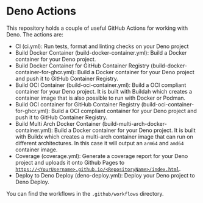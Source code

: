 # Deno Actions

This repository holds a couple of useful GitHub Actions for working with Deno.
The actions are:

- CI (ci.yml): Run tests, format and linting checks on your Deno project
- Build Docker Container (build-docker-container.yml): Build a Docker container
  for your Deno project.
- Build Docker Container for GitHub Container Registry
  (build-docker-container-for-ghcr.yml): Build a Docker container for your Deno
  project and push it to GitHub Container Registry.
- Build OCI Container (build-oci-container.yml): Build a OCI compliant container
  for your Deno project. It is built with Buildah which creates a container
  image that is also possible to run with Docker or Podman.
- Build OCI container for GitHub Container Registry
  (build-oci-container-for-ghcr.yml): Build a OCI compliant container for your
  Deno project and push it to GitHub Container Registry.
- Build Multi Arch Docker Container (build-multi-arch-docker-container.yml):
  Build a Docker container for your Deno project. It is built with Buildx which
  creates a multi-arch container image that can run on different architectures.
  In this case it will output an `arm64` and `amd64` container image.
- Coverage (coverage.yml): Generate a coverage report for your Deno project and
  uploads it onto Github Pages to
  [`https://<YourUsername>.github.io/<RepositoryName>/index.html`](https://<YourUsername>.github.io/<RepositoryName>/index.html).
- Deploy to Deno Deploy (deno-deploy.yml): Deploy your Deno project to Deno
  Deploy.

You can find the workflows in the `.github/workflows` directory.
